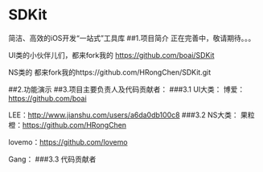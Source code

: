# SDKit
简洁、高效的iOS开发“一站式”工具库
##1.项目简介
正在完善中，敬请期待。。。

UI类的小伙伴儿们，都来fork我的  https://github.com/boai/SDKit

NS类的 都来fork我的https://github.com/HRongChen/SDKit.git


##2.功能演示
##3.项目主要负责人及代码贡献者：
###3.1 UI大类：
博爱：https://github.com/boai

LEE：http://www.jianshu.com/users/a6da0db100c8
###3.2 NS大类：
果粒橙：https://github.com/HRongChen

lovemo：https://github.com/lovemo  

Gang：
###3.3 代码贡献者
